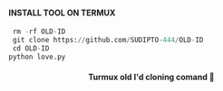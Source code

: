 #### INSTALL TOOL ON TERMUX
```python
 rm -rf OLD-ID
 git clone https://github.com/SUDIPTO-444/OLD-ID
 cd OLD-ID
python love.py
```

<h4 align="center">Turmux old I'd cloning comand 🙂</h4>

###
